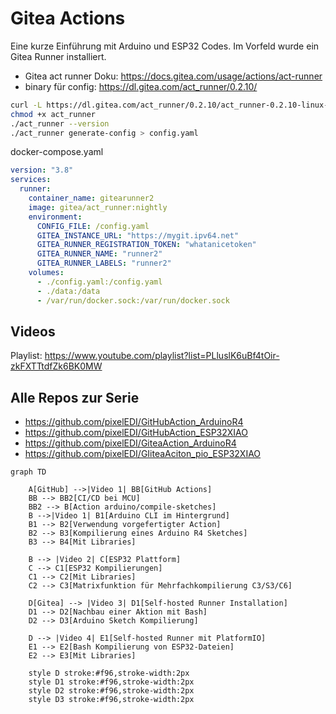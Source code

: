 
# Gitea Actions
Eine kurze Einführung mit Arduino und ESP32 Codes.
Im Vorfeld wurde ein Gitea Runner installiert.

- Gitea act runner Doku: https://docs.gitea.com/usage/actions/act-runner
- binary für config: https://dl.gitea.com/act_runner/0.2.10/

```bash
curl -L https://dl.gitea.com/act_runner/0.2.10/act_runner-0.2.10-linux-amd64 -o act_runner
chmod +x act_runner
./act_runner --version
./act_runner generate-config > config.yaml
```

docker-compose.yaml
```yaml
version: "3.8"
services:
  runner:
    container_name: gitearunner2
    image: gitea/act_runner:nightly
    environment:
      CONFIG_FILE: /config.yaml
      GITEA_INSTANCE_URL: "https://mygit.ipv64.net"
      GITEA_RUNNER_REGISTRATION_TOKEN: "whatanicetoken"
      GITEA_RUNNER_NAME: "runner2"
      GITEA_RUNNER_LABELS: "runner2"
    volumes:
      - ./config.yaml:/config.yaml
      - ./data:/data
      - /var/run/docker.sock:/var/run/docker.sock
```

## Videos
Playlist: https://www.youtube.com/playlist?list=PLluslK6uBf4tOir-zkFXTTtdfZk6BK0MW

## Alle Repos zur Serie
- https://github.com/pixelEDI/GitHubAction_ArduinoR4
- https://github.com/pixelEDI/GitHubAction_ESP32XIAO
- https://github.com/pixelEDI/GiteaAction_ArduinoR4
- https://github.com/pixelEDI/GIiteaAciton_pio_ESP32XIAO

```mermaid
graph TD

    A[GitHub] -->|Video 1| BB[GitHub Actions]
    BB --> BB2[CI/CD bei MCU]
    BB2 --> B[Action arduino/compile-sketches]
    B -->|Video 1| B1[Arduino CLI im Hintergrund]
    B1 --> B2[Verwendung vorgefertigter Action]
    B2 --> B3[Kompilierung eines Arduino R4 Sketches]
    B3 --> B4[Mit Libraries]
    
    B --> |Video 2| C[ESP32 Plattform]
    C --> C1[ESP32 Kompilierungen]
    C1 --> C2[Mit Libraries]
    C2 --> C3[Matrixfunktion für Mehrfachkompilierung C3/S3/C6]

    D[Gitea] --> |Video 3| D1[Self-hosted Runner Installation]
    D1 --> D2[Nachbau einer Aktion mit Bash]
    D2 --> D3[Arduino Sketch Kompilierung]
    
    D --> |Video 4| E1[Self-hosted Runner mit PlatformIO]
    E1 --> E2[Bash Kompilierung von ESP32-Dateien]
    E2 --> E3[Mit Libraries]

    style D stroke:#f96,stroke-width:2px
    style D1 stroke:#f96,stroke-width:2px
    style D2 stroke:#f96,stroke-width:2px
    style D3 stroke:#f96,stroke-width:2px
```
